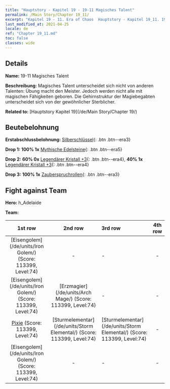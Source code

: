 ```yaml
---
title: "Hauptstory - Kapitel 19 - 19-11 Magisches Talent"
permalink: /Main Story/Chapter 19_11/
excerpt: "Kapitel 19 - 11. Era of Chaos  Hauptstory - Kapitel 19_11. 19-11 Magisches Talent"
last_modified_at: 2021-04-25
locale: de
ref: "Chapter 19_11.md"
toc: false
classes: wide
---
```


## Details

 **Name:** 19-11 Magisches Talent

 **Beschreibung:** Magisches Talent unterscheidet sich nicht von anderen Talenten: Übung macht den Meister. Jedoch werden nicht alle mit magischen Fähigkeiten geboren. Die Gehirnstruktur der Magiebegabten unterscheidet sich von der gewöhnlicher Sterblicher.

 **Related to:** [Hauptstory Kapitel 19](/de/Main Story/Chapter 19/)

## Beutebelohnung

 **Erstabschlussbelohnung:** [Silberschlüssel](/ItemsDE/con_693/){: .btn .btn--era3}

 **Drop 1:** **100% 1x** [Mythische Edelsteine](/ItemsDE/mat_65/){: .btn .btn--era5}

 **Drop 2:** **60% 0x** [Legendärer Kristall +3](/ItemsDE/mat_59/){: .btn .btn--era4}, **40% 1x** [Legendärer Kristall +3](/ItemsDE/mat_59/){: .btn .btn--era4}

 **Drop 3:** **100% 1x** [Zauberspruchrollen](/ItemsDE/con_694/){: .btn .btn--era3}


## Fight against Team
 **Hero:** h_Adelaide

 **Team:**


  | 1st row | 2nd row | 3rd row | 4th row |
  |:----:|:----:|:----|:----:|
  | [Eisengolem](/de/units/Iron Golem/) (Score: 113399, Level:74)  | - | - | - |
  | [Eisengolem](/de/units/Iron Golem/) (Score: 113399, Level:74)  | [Erzmagier](/de/units/Arch Mage/) (Score: 113399, Level:74)  | - | - |
  | [Pixie](/de/units/Sprite/) (Score: 113399, Level:74)  | [Sturmelementar](/de/units/Storm Elemental/) (Score: 113399, Level:74)  | [Sturmelementar](/de/units/Storm Elemental/) (Score: 113399, Level:74)  | - |
  | [Eisengolem](/de/units/Iron Golem/) (Score: 113399, Level:74)  | - | - | - |



